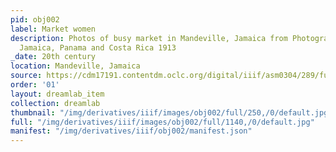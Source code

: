 ```yaml
---
pid: obj002
label: Market women
description: Photos of busy market in Mandeville, Jamaica from Photograph album of
  Jamaica, Panama and Costa Rica 1913
_date: 20th century
location: Mandeville, Jamaica
source: https://cdm17191.contentdm.oclc.org/digital/iiif/asm0304/289/full/full/0/default.jpg
order: '01'
layout: dreamlab_item
collection: dreamlab
thumbnail: "/img/derivatives/iiif/images/obj002/full/250,/0/default.jpg"
full: "/img/derivatives/iiif/images/obj002/full/1140,/0/default.jpg"
manifest: "/img/derivatives/iiif/obj002/manifest.json"
---
```

